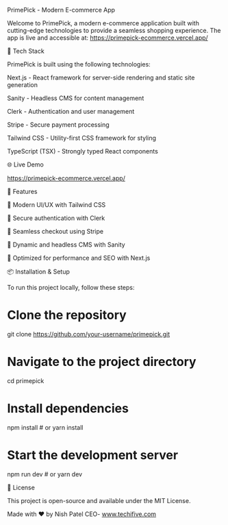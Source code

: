 PrimePick - Modern E-commerce App

Welcome to PrimePick, a modern e-commerce application built with cutting-edge technologies to provide a seamless shopping experience. The app is live and accessible at: https://primepick-ecommerce.vercel.app/

🚀 Tech Stack

PrimePick is built using the following technologies:

Next.js - React framework for server-side rendering and static site generation

Sanity - Headless CMS for content management

Clerk - Authentication and user management

Stripe - Secure payment processing

Tailwind CSS - Utility-first CSS framework for styling

TypeScript (TSX) - Strongly typed React components

🌐 Live Demo

https://primepick-ecommerce.vercel.app/

📌 Features

🔹 Modern UI/UX with Tailwind CSS

🔹 Secure authentication with Clerk

🔹 Seamless checkout using Stripe

🔹 Dynamic and headless CMS with Sanity

🔹 Optimized for performance and SEO with Next.js

📦 Installation & Setup

To run this project locally, follow these steps:

# Clone the repository
git clone https://github.com/your-username/primepick.git

# Navigate to the project directory
cd primepick

# Install dependencies
npm install  # or yarn install

# Start the development server
npm run dev  # or yarn dev

📄 License

This project is open-source and available under the MIT License.

Made with ❤️ by Nish Patel
CEO- www.techifive.com
